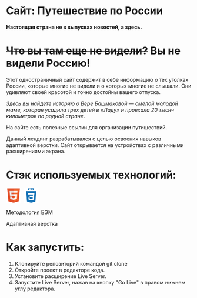 # Сайт: Путешествие по России
__Настоящая страна не в выпусках новостей, а здесь.__

# ~~Что вы там еще не видели?~~ Вы не видели Россию!

Этот одностраничный сайт содержит в себе информацию о тех уголках России, которые многие не видели и о которых многие не слышали.
Они удивляют своей красотой и точно достойны вашего отпуска.

_Здесь вы найдете историю о Вере Башмаковой — смелой молодой маме, которая усадила трех детей в «Ладу» и проехала 20 тысяч километров по родной стране_. 

На сайте есть полезные ссылки для организации путишествий.

Данный лендинг разрабатывался с целью освоения навыков адаптивной верстки. Сайт открывается на устройствах с различными расширениями экрана.

# Cтэк используемых технологий:
 <div>
   <img src="https://github.com/devicons/devicon/blob/master/icons/html5/html5-original.svg" title="HTML5" alt="HTML" width="40" height="40"/>&nbsp;
   <img src="https://github.com/devicons/devicon/blob/master/icons/css3/css3-plain-wordmark.svg"  title="CSS3" alt="CSS" width="40" height="40"/>&nbsp;
   <p>Методология БЭМ</p>
   <p>Адаптивная верстка</p>
 </div>

  # Как запустить:
  1. Клонируйте репозиторий командой git clone 
  2. Откройте проект в редакторе кода.
  3. Установите расширение Live Server.
  4. Запустите Live Server, нажав на кнопку "Go Live" в правом нижнем углу редактора.
